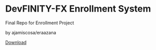 # DevFINITY-FX Enrollment System
Final Repo for Enrollment Project

by ajamiscosa/eraazana

<a href='https://github.com/devfinity-fx/devfx-enr/archive/master.zip'>Download</a>
